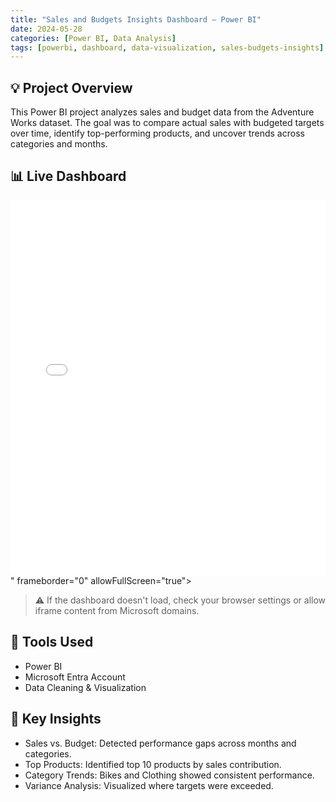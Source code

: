 ```yaml
---
title: "Sales and Budgets Insights Dashboard – Power BI"
date: 2024-05-28
categories: [Power BI, Data Analysis]
tags: [powerbi, dashboard, data-visualization, sales-budgets-insights]
---
```


## 💡 Project Overview

This Power BI project analyzes sales and budget data from the Adventure Works dataset. The goal was to compare actual sales with budgeted targets over time, identify top-performing products, and uncover trends across categories and months.

## 📊 Live Dashboard

<iframe 
  width="100%" 
  height="600px" 
  src="<iframe title="Sales and Budget Analysis" width="600" height="373.5" src="https://app.powerbi.com/view?r=eyJrIjoiMjczNzljZWQtMzI4ZC00ZDM0LTlmZTctNmZlZjM2MjI5MTU1IiwidCI6ImMxMWM4MmFjLTRiMjQtNGJiNy05MjRhLTMwNTI4MWE4MmUyOSJ9" frameborder="0" allowFullScreen="true"></iframe>" 
  frameborder="0" 
  allowFullScreen="true">
</iframe>

> ⚠️ If the dashboard doesn't load, check your browser settings or allow iframe content from Microsoft domains.

## 📁 Tools Used
- Power BI
- Microsoft Entra Account
- Data Cleaning & Visualization

## 📝 Key Insights
- Sales vs. Budget: Detected performance gaps across months and categories.
- Top Products: Identified top 10 products by sales contribution.
- Category Trends: Bikes and Clothing showed consistent performance.
- Variance Analysis: Visualized where targets were exceeded.
